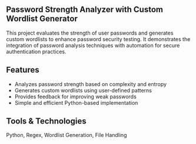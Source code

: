 ## Password Strength Analyzer with Custom Wordlist Generator

This project evaluates the strength of user passwords and generates custom wordlists to enhance password security testing. It demonstrates the integration of password analysis techniques with automation for secure authentication practices.

## Features

* Analyzes password strength based on complexity and entropy
* Generates custom wordlists using user-defined patterns
* Provides feedback for improving weak passwords
* Simple and efficient Python-based implementation

## Tools & Technologies

Python, Regex, Wordlist Generation, File Handling

